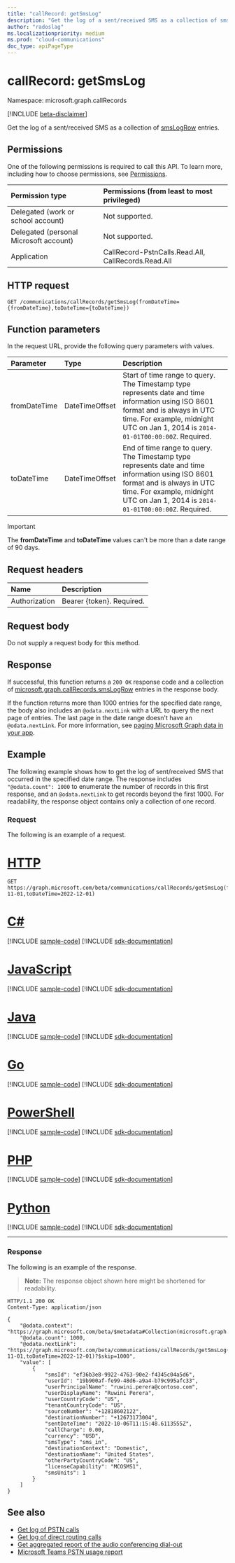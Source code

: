 ```yaml
---
title: "callRecord: getSmsLog"
description: "Get the log of a sent/received SMS as a collection of smsLogRow entries."
author: "radoslag"
ms.localizationpriority: medium
ms.prod: "cloud-communications"
doc_type: apiPageType
---
```


# callRecord: getSmsLog

Namespace: microsoft.graph.callRecords

[!INCLUDE [beta-disclaimer](../../includes/beta-disclaimer.md)]

Get the log of a sent/received SMS as a collection of [smsLogRow](../resources/callrecords-smslogrow.md) entries.

## Permissions

One of the following permissions is required to call this API. To learn more, including how to choose permissions, see [Permissions](/graph/permissions-reference).

|Permission type|Permissions (from least to most privileged)|
|:---|:---|
|Delegated (work or school account)| Not supported. |
|Delegated (personal Microsoft account)| Not supported. |
|Application| CallRecord-PstnCalls.Read.All, CallRecords.Read.All |

## HTTP request

<!-- {
  "blockType": "ignored"
}
-->
``` http
GET /communications/callRecords/getSmsLog(fromDateTime={fromDateTime},toDateTime={toDateTime})
```

## Function parameters

In the request URL, provide the following query parameters with values.

|Parameter|Type|Description|
|:---|:---|:---|
|fromDateTime|DateTimeOffset|Start of time range to query. The Timestamp type represents date and time information using ISO 8601 format and is always in UTC time. For example, midnight UTC on Jan 1, 2014 is `2014-01-01T00:00:00Z`. Required.|
|toDateTime|DateTimeOffset|End of time range to query. The Timestamp type represents date and time information using ISO 8601 format and is always in UTC time. For example, midnight UTC on Jan 1, 2014 is `2014-01-01T00:00:00Z`. Required.|

> [!IMPORTANT]
> The **fromDateTime** and **toDateTime** values can't be more than a date range of 90 days.

## Request headers

|Name|Description|
|:---|:---|
|Authorization|Bearer {token}. Required.|

## Request body

Do not supply a request body for this method.

## Response

If successful, this function returns a `200 OK` response code and a collection of [microsoft.graph.callRecords.smsLogRow](../resources/callrecords-smslogrow.md) entries in the response body.
  
If the function returns more than 1000 entries for the specified date range, the body also includes an `@odata.nextLink` with a URL to query the next page of entries. The last page in the date range doesn't have an `@odata.nextLink`. For more information, see [paging Microsoft Graph data in your app](/graph/paging).

## Example

The following example shows how to get the log of sent/received SMS that occurred in the specified date range. The response includes `"@odata.count": 1000` to enumerate the number of records in this first response, and an `@odata.nextLink` to get records beyond the first 1000. For readability, the response object contains only a collection of one record.

### Request

The following is an example of a request.
# [HTTP](#tab/http)
<!-- {
  "blockType": "request",
  "name": "callrecordthis.getsmslog"
}
-->
``` http
GET https://graph.microsoft.com/beta/communications/callRecords/getSmsLog(fromDateTime=2022-11-01,toDateTime=2022-12-01)
```

# [C#](#tab/csharp)
[!INCLUDE [sample-code](../includes/snippets/csharp/callrecordthisgetsmslog-csharp-snippets.md)]
[!INCLUDE [sdk-documentation](../includes/snippets/snippets-sdk-documentation-link.md)]

# [JavaScript](#tab/javascript)
[!INCLUDE [sample-code](../includes/snippets/javascript/callrecordthisgetsmslog-javascript-snippets.md)]
[!INCLUDE [sdk-documentation](../includes/snippets/snippets-sdk-documentation-link.md)]

# [Java](#tab/java)
[!INCLUDE [sample-code](../includes/snippets/java/callrecordthisgetsmslog-java-snippets.md)]
[!INCLUDE [sdk-documentation](../includes/snippets/snippets-sdk-documentation-link.md)]

# [Go](#tab/go)
[!INCLUDE [sample-code](../includes/snippets/go/callrecordthisgetsmslog-go-snippets.md)]
[!INCLUDE [sdk-documentation](../includes/snippets/snippets-sdk-documentation-link.md)]

# [PowerShell](#tab/powershell)
[!INCLUDE [sample-code](../includes/snippets/powershell/callrecordthisgetsmslog-powershell-snippets.md)]
[!INCLUDE [sdk-documentation](../includes/snippets/snippets-sdk-documentation-link.md)]

# [PHP](#tab/php)
[!INCLUDE [sample-code](../includes/snippets/php/callrecordthisgetsmslog-php-snippets.md)]
[!INCLUDE [sdk-documentation](../includes/snippets/snippets-sdk-documentation-link.md)]

# [Python](#tab/python)
[!INCLUDE [sample-code](../includes/snippets/python/callrecordthisgetsmslog-python-snippets.md)]
[!INCLUDE [sdk-documentation](../includes/snippets/snippets-sdk-documentation-link.md)]

---

### Response

The following is an example of the response.
>**Note:** The response object shown here might be shortened for readability.
<!-- {
  "blockType": "response",
  "truncated": true,
  "@odata.type": "Collection(microsoft.graph.callRecords.smsLogRow)"
}
-->
``` http
HTTP/1.1 200 OK
Content-Type: application/json

{
    "@odata.context": "https://graph.microsoft.com/beta/$metadata#Collection(microsoft.graph.callRecords.smsLogRow)",
    "@odata.count": 1000,
    "@odata.nextLink": "https://graph.microsoft.com/beta/communications/callRecords/getSmsLog(fromDateTime=2022-11-01,toDateTime=2022-12-01)?$skip=1000",
    "value": [
        {
            "smsId": "ef36b3e8-9922-4763-90e2-f4345c04a5d6",
            "userId": "19b900af-fe99-48d6-a9a4-b79c995afc33",
            "userPrincipalName": "ruwini.perera@contoso.com",
            "userDisplayName": "Ruwini Perera",
            "userCountryCode": "US",
            "tenantCountryCode": "US",
            "sourceNumber": "+12818602122",
            "destinationNumber": "+12673173004",
            "sentDateTime": "2022-10-06T11:15:48.6113555Z",
            "callCharge": 0.00,
            "currency": "USD",
            "smsType": "sms_in",
            "destinationContext": "Domestic",
            "destinationName": "United States",
            "otherPartyCountryCode": "US",
            "licenseCapability": "MCOSMS1",
            "smsUnits": 1
        }
    ]
}
```

## See also

* [Get log of PSTN calls](callrecords-callrecord-getpstncalls.md)
* [Get log of direct routing calls](callrecords-callrecord-getdirectroutingcalls.md)
* [Get aggregated report of the audio conferencing dial-out](callrecords-callrecord-getpstnonlinemeetingdialoutreport.md)
* [Microsoft Teams PSTN usage report](/microsoftteams/teams-analytics-and-reports/pstn-usage-report)

<!-- {
  "type": "#page.annotation",
  "suppressions": [
        "Error: callrecordthis.getsmslog/container/callCharge:
            Expected type String but actual was Double. Property: callCharge, actual value: '0'"
    ]
}-->
